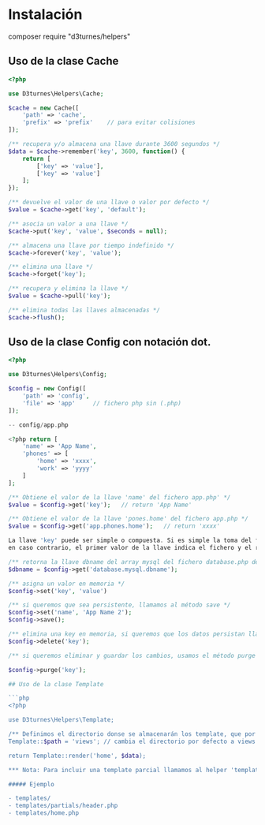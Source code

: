 # Instalación

composer require "d3turnes/helpers"

## Uso de la clase Cache

```php
<?php

use D3turnes\Helpers\Cache;

$cache = new Cache([
	'path' => 'cache',
	'prefix' => 'prefix'	// para evitar colisiones
]);

/** recupera y/o almacena una llave durante 3600 segundos */ 	
$data = $cache->remember('key', 3600, function() {
	return [
		['key' => 'value'],
		['key' => 'value']
	];
});

/** devuelve el valor de una llave o valor por defecto */
$value = $cache->get('key', 'default');

/** asocia un valor a una llave */
$cache->put('key', 'value', $seconds = null);

/** almacena una llave por tiempo indefinido */
$cache->forever('key', 'value');

/** elimina una llave */
$cache->forget('key');

/** recupera y elimina la llave */
$value = $cache->pull('key');

/** elimina todas las llaves almacenadas */
$cache->flush();
```

## Uso de la clase Config con notación dot.

```php
<?php

use D3turnes\Helpers\Config;

$config = new Config([
	'path' => 'config',
	'file' => 'app'		// fichero php sin (.php)
]);

-- config/app.php

<?php return [
	'name' => 'App Name',
	'phones' => [
		'home' => 'xxxx',
		'work' => 'yyyy'
	]
];

/** Obtiene el valor de la llave 'name' del fichero app.php' */
$value = $config->get('key');	// return 'App Name'

/** Obtiene el valor de la llave 'pones.home' del fichero app.php */
$value = $config->get('app.phones.home');	// return 'xxxx'

La llave 'key' puede ser simple o compuesta. Si es simple la toma del fichero por defecto app 
en caso contrario, el primer valor de la llave indica el fichero y el resto la propia llave.

/** retorna la llave dbname del array mysql del fichero database.php dentro del directorio config */
$dbname = $config->get('database.mysql.dbname');

/** asigna un valor en memoria */
$config->set('key', 'value')

/** si queremos que sea persistente, llamamos al método save */
$config->set('name', 'App Name 2');
$config->save();

/** elimina una key en memoria, si queremos que los datos persistan llamamos al metodo save */
$config->delete('key');

/** si queremos eliminar y guardar los cambios, usamos el método purge */

$config->purge('key');

## Uso de la clase Template

```php
<?php

use D3turnes\Helpers\Template;

/** Definimos el directorio donse se almacenarán los template, que por defecto es templates */
Template::$path = 'views'; // cambia el directorio por defecto a views en lugar de templates

return Template::render('home', $data);

*** Nota: Para incluir una template parcial llamamos al helper 'template_include' que acepta dos parámetros template y data */

##### Ejemplo

- templates/
- templates/partials/header.php
- templates/home.php

```




```